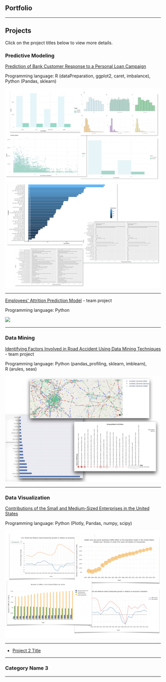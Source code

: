 ## Portfolio

---

## Projects 

Click on the project titles below to view more details.


### Predictive Modeling  

[Prediction of Bank Customer Response to a Personal Loan Campaign](/BCR_page)

Programming language: R (dataPreparation, ggplot2, caret, imbalance),  Python (Pandas, sklearn)

<img src="images/BR-charts overview.png?raw=true"/>
<img src="images/RF-charts overview.png?raw=true"/>

---

[Employees' Attrition Prediction Model](/EmpAttrition_page.md) - team project

Programming language: Python

<img src="images/ezgif.com-gif-maker.gif?raw=true"/> 

---

### Data Mining 

[Identifying Factors Involved in Road Accident Using Data Mining Techniques](/) - team project

Programming language: Python (pandas_profiling, sklearn, imblearn), <br> R (arules, seas) 

<img src="images/UK-charts overview.png?raw=true"/>

---

### Data Visualization 

[Contributions of the Small and Medium-Sized Enterprises in the United States](/SME_page)

Programming language: Python (Plotly, Pandas, numpy, scipy)

<img src="images/charts overview.png?raw=true"/>

---


- [Project 2 Title](http://example.com/)

---

### Category Name 3


---
<!-- <p style="font-size:11px">Page template forked from <a href="https://github.com/evanca/quick-portfolio">evanca</a></p> -->
<!-- Remove above link if you don't want to attibute -->
